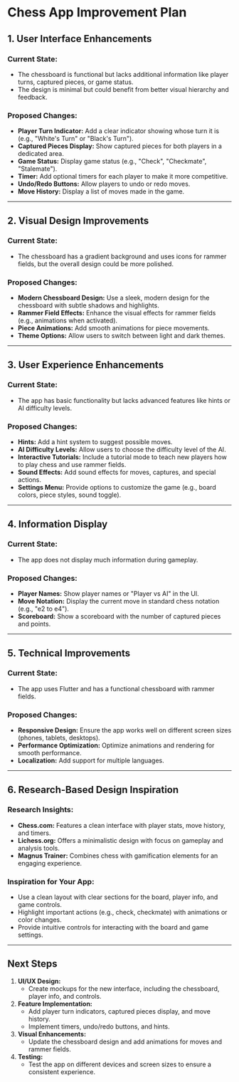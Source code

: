 # Chess App Improvement Plan

## 1. User Interface Enhancements

### Current State:

- The chessboard is functional but lacks additional information like player turns, captured pieces, or game status.
- The design is minimal but could benefit from better visual hierarchy and feedback.

### Proposed Changes:

- **Player Turn Indicator:** Add a clear indicator showing whose turn it is (e.g., "White's Turn" or "Black's Turn").
- **Captured Pieces Display:** Show captured pieces for both players in a dedicated area.
- **Game Status:** Display game status (e.g., "Check", "Checkmate", "Stalemate").
- **Timer:** Add optional timers for each player to make it more competitive.
- **Undo/Redo Buttons:** Allow players to undo or redo moves.
- **Move History:** Display a list of moves made in the game.

---

## 2. Visual Design Improvements

### Current State:

- The chessboard has a gradient background and uses icons for rammer fields, but the overall design could be more polished.

### Proposed Changes:

- **Modern Chessboard Design:** Use a sleek, modern design for the chessboard with subtle shadows and highlights.
- **Rammer Field Effects:** Enhance the visual effects for rammer fields (e.g., animations when activated).
- **Piece Animations:** Add smooth animations for piece movements.
- **Theme Options:** Allow users to switch between light and dark themes.

---

## 3. User Experience Enhancements

### Current State:

- The app has basic functionality but lacks advanced features like hints or AI difficulty levels.

### Proposed Changes:

- **Hints:** Add a hint system to suggest possible moves.
- **AI Difficulty Levels:** Allow users to choose the difficulty level of the AI.
- **Interactive Tutorials:** Include a tutorial mode to teach new players how to play chess and use rammer fields.
- **Sound Effects:** Add sound effects for moves, captures, and special actions.
- **Settings Menu:** Provide options to customize the game (e.g., board colors, piece styles, sound toggle).

---

## 4. Information Display

### Current State:

- The app does not display much information during gameplay.

### Proposed Changes:

- **Player Names:** Show player names or "Player vs AI" in the UI.
- **Move Notation:** Display the current move in standard chess notation (e.g., "e2 to e4").
- **Scoreboard:** Show a scoreboard with the number of captured pieces and points.

---

## 5. Technical Improvements

### Current State:

- The app uses Flutter and has a functional chessboard with rammer fields.

### Proposed Changes:

- **Responsive Design:** Ensure the app works well on different screen sizes (phones, tablets, desktops).
- **Performance Optimization:** Optimize animations and rendering for smooth performance.
- **Localization:** Add support for multiple languages.

---

## 6. Research-Based Design Inspiration

### Research Insights:

- **Chess.com:** Features a clean interface with player stats, move history, and timers.
- **Lichess.org:** Offers a minimalistic design with focus on gameplay and analysis tools.
- **Magnus Trainer:** Combines chess with gamification elements for an engaging experience.

### Inspiration for Your App:

- Use a clean layout with clear sections for the board, player info, and game controls.
- Highlight important actions (e.g., check, checkmate) with animations or color changes.
- Provide intuitive controls for interacting with the board and game settings.

---

## Next Steps

1. **UI/UX Design:**
   - Create mockups for the new interface, including the chessboard, player info, and controls.
2. **Feature Implementation:**
   - Add player turn indicators, captured pieces display, and move history.
   - Implement timers, undo/redo buttons, and hints.
3. **Visual Enhancements:**
   - Update the chessboard design and add animations for moves and rammer fields.
4. **Testing:**
   - Test the app on different devices and screen sizes to ensure a consistent experience.
